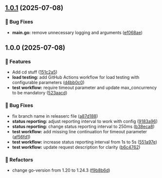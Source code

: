 ## [1.0.1](https://github.com/ZekiromNet/load-tester/compare/v1.0.0...v1.0.1) (2025-07-08)

### 🐛 Bug Fixes

* **main.go:** remove unnecessary logging and arguments ([ef068ae](https://github.com/ZekiromNet/load-tester/commit/ef068ae9675d4e6171742078a7763f8b9e817543))

## 1.0.0 (2025-07-08)

### 🚀 Features

* Add cd stuff ([151c2a5](https://github.com/ZekiromNet/load-tester/commit/151c2a56cbb953746ac944b495cd3875fd12f83c))
* **load testing:** add GitHub Actions workflow for load testing with configurable parameters ([d4bb0c0](https://github.com/ZekiromNet/load-tester/commit/d4bb0c0c5e73a2351432fcfa6fdd83ffb189d75d))
* **test workflow:** require timeout parameter and update max_concurrency to be mandatory ([523aacd](https://github.com/ZekiromNet/load-tester/commit/523aacd1d11d6cbddec865f14d33cbc3d462f20e))

### 🐛 Bug Fixes

* fix branch name in releaserc file ([a87d188](https://github.com/ZekiromNet/load-tester/commit/a87d1882ee5e004fc37f997b227d30c1777c140e))
* **status reporting:** adjust reporting interval to work with config ([9183a96](https://github.com/ZekiromNet/load-tester/commit/9183a9666b5880435d88473f5f279367d59921f2))
* **status reporting:** change status reporting interval to 250ms ([b38eca8](https://github.com/ZekiromNet/load-tester/commit/b38eca8620c3b1bd9f509581ccd25065a4c11660))
* **test workflow:** add missing line continuation for timeout parameter ([af56fd1](https://github.com/ZekiromNet/load-tester/commit/af56fd17c399e2a06b42fbfa029accd748ce2227))
* **test workflow:** increase status reporting interval from 1s to 5s ([551a97e](https://github.com/ZekiromNet/load-tester/commit/551a97ea0ea37efea9e4838a0056c6eb679fbb09))
* **test workflow:** update request description for clarity ([b6c4762](https://github.com/ZekiromNet/load-tester/commit/b6c476237c7010e440749b3a97d89c225acb25dc))

### 🚧 Refactors

* change go-version from 1.20 to 1.24.3 ([f9b8b6d](https://github.com/ZekiromNet/load-tester/commit/f9b8b6dbb7d78dcd27cfc84f6b37bd3278e99d24))
